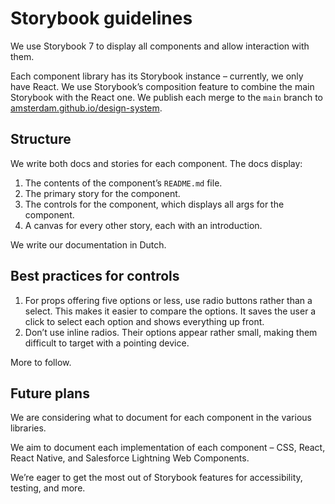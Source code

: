 <!-- @license CC0-1.0 -->

# Storybook guidelines

We use Storybook 7 to display all components and allow interaction with them.

Each component library has its Storybook instance – currently, we only have React.
We use Storybook’s composition feature to combine the main Storybook with the React one.
We publish each merge to the `main` branch to [amsterdam.github.io/design-system](https://amsterdam.github.io/design-system/).

## Structure

We write both docs and stories for each component.
The docs display:

1. The contents of the component’s `README.md` file.
2. The primary story for the component.
3. The controls for the component, which displays all args for the component.
4. A canvas for every other story, each with an introduction.

We write our documentation in Dutch.

## Best practices for controls

1. For props offering five options or less, use radio buttons rather than a select.
   This makes it easier to compare the options.
   It saves the user a click to select each option and shows everything up front.
2. Don’t use inline radios.
   Their options appear rather small, making them difficult to target with a pointing device.

More to follow.

## Future plans

We are considering what to document for each component in the various libraries.

We aim to document each implementation of each component – CSS, React, React Native, and Salesforce Lightning Web Components.

We’re eager to get the most out of Storybook features for accessibility, testing, and more.
